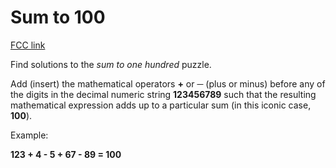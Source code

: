 # Sum to 100

[FCC link](https://www.freecodecamp.org/learn/coding-interview-prep/rosetta-code/sum-to-100)

Find solutions to the _sum to one hundred_ puzzle.

Add (insert) the mathematical operators **+** or **─** (plus or minus) before
any of the digits in the decimal numeric string **123456789** such that the
resulting mathematical expression adds up to a particular sum (in this iconic
case, **100**).

Example:

**123 + 4 - 5 + 67 - 89 = 100**
